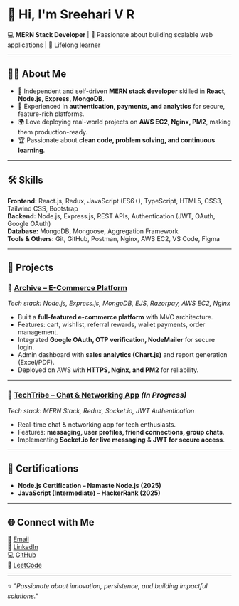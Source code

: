 # 👋 Hi, I'm Sreehari V R

💻 **MERN Stack Developer** | 🚀 Passionate about building scalable web applications | 🌱 Lifelong learner  

---

## 👨‍💻 About Me  
- 🎯 Independent and self-driven **MERN stack developer** skilled in **React, Node.js, Express, MongoDB**.  
- 🔐 Experienced in **authentication, payments, and analytics** for secure, feature-rich platforms.  
- 🌍 Love deploying real-world projects on **AWS EC2, Nginx, PM2**, making them production-ready.  
- 🏆 Passionate about **clean code, problem solving, and continuous learning**.  

---

## 🛠️ Skills  

**Frontend:** React.js, Redux, JavaScript (ES6+), TypeScript, HTML5, CSS3, Tailwind CSS, Bootstrap  
**Backend:** Node.js, Express.js, REST APIs, Authentication (JWT, OAuth, Google OAuth)  
**Database:** MongoDB, Mongoose, Aggregation Framework  
**Tools & Others:** Git, GitHub, Postman, Nginx, AWS EC2, VS Code, Figma  

---

## 🚀 Projects  

### 🔹 [Archive – E-Commerce Platform](https://github.com/sreehari-vr/archive.git)  
*Tech stack: Node.js, Express.js, MongoDB, EJS, Razorpay, AWS EC2, Nginx*  
- Built a **full-featured e-commerce platform** with MVC architecture.  
- Features: cart, wishlist, referral rewards, wallet payments, order management.  
- Integrated **Google OAuth, OTP verification, NodeMailer** for secure login.  
- Admin dashboard with **sales analytics (Chart.js)** and report generation (Excel/PDF).  
- Deployed on AWS with **HTTPS, Nginx, and PM2** for reliability.  

---

### 🔹 [TechTribe – Chat & Networking App](https://github.com/sreehari-vr/techTribe.git) *(In Progress)*  
*Tech stack: MERN Stack, Redux, Socket.io, JWT Authentication*  
- Real-time chat & networking app for tech enthusiasts.  
- Features: **messaging, user profiles, friend connections, group chats**.  
- Implementing **Socket.io for live messaging** & **JWT for secure access**.  

---

## 📜 Certifications  

- **Node.js Certification – Namaste Node.js (2025)**  
- **JavaScript (Intermediate) – HackerRank (2025)**  

---

## 🌐 Connect with Me  

📧 [Email](mailto:vrsreehari61@gmail.com)  
💼 [LinkedIn](http://www.linkedin.com/in/sreeharivr)  
💻 [GitHub](https://github.com/sreehari-vr)  
🧩 [LeetCode](https://leetcode.com/u/sreehari18/)  

---

⭐️ *"Passionate about innovation, persistence, and building impactful solutions."*  
